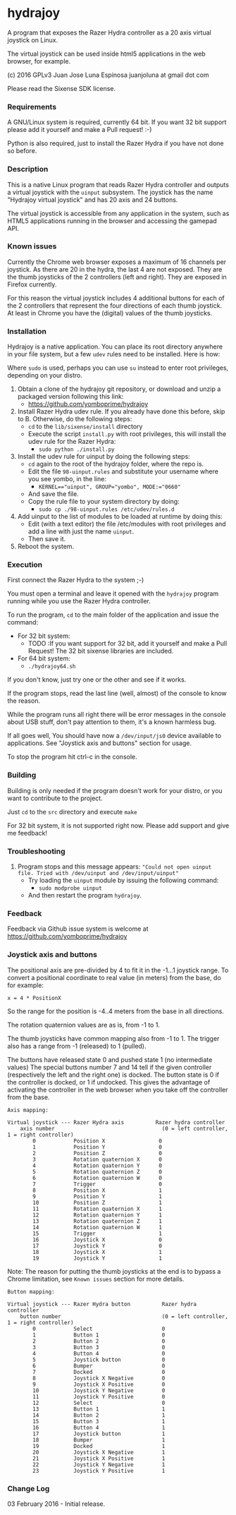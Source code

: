 # hydrajoy

A program that exposes the Razer Hydra controller as a 20 axis virtual joystick on Linux.

The virtual joystick can be used inside html5 applications in the web browser, for example.

(c) 2016 GPLv3 Juan Jose Luna Espinosa juanjoluna at gmail dot com

Please read the Sixense SDK license.


### Requirements

A GNU/Linux system is required, currently 64 bit. If you want 32 bit support please add it yourself and make a Pull request! :-)

Python is also required, just to install the Razer Hydra if you have not done so before.


### Description

This is a native Linux program that reads Razer Hydra controller and outputs a virtual joystick with
the `uinput` subsystem. The joystick has the name "Hydrajoy virtual joystick" and has 20 axis and 24 buttons.

The virtual joystick is accessible from any application in the system, such as HTML5 applications running
in the browser and accessing the gamepad API.


### Known issues

Currently the Chrome web browser exposes a maximum of 16 channels per joystick. As there are 20 in the hydra, the last 4 are not exposed. They are the thumb joysticks of the 2 controllers (left and right). They are exposed in Firefox currently.

For this reason the virtual joystick includes 4 additional buttons for each of the 2 controllers that represent the four
directions of each thumb joystick. At least in Chrome you have the (digital) values of the thumb joysticks.


### Installation

Hydrajoy is a native application. You can place its root directory anywhere in your file system, but a few `udev` rules need to be installed. Here is how:

Where `sudo` is used, perhaps you can use `su` instead to enter root privileges, depending on your distro.

1. Obtain a clone of the hydrajoy git repository, or download and unzip a packaged version following this link:
    * https://github.com/yomboprime/hydrajoy
2. Install Razer Hydra udev rule. If you already have done this before, skip to B. Otherwise, do the following steps:
    * `cd` to the `lib/sixense/install` directory
    * Execute the script `install.py` with root privileges, this will install the udev rule for the Razer Hydra:
        * `sudo python ./install.py`
3. Install the udev rule for uinput by doing the following steps:
    * `cd` again to the root of the hydrajoy folder, where the repo is.
    * Edit the file `98-uinput.rules` and substitute your username where you see yombo, in the line:
        * `KERNEL=="uinput", GROUP="yombo", MODE:="0660"`
    * And save the file.
    * Copy the rule file to your system directory by doing:
        * `sudo cp ./98-uinput.rules /etc/udev/rules.d`
4. Add uinput to the list of modules to be loaded at runtime by doing this:
    * Edit (with a text editor) the file /etc/modules with root privileges and add a line with just the name `uinput`.
    * Then save it.
5. Reboot the system.


### Execution

First connect the Razer Hydra to the system ;-)

You must open a terminal and leave it opened with the `hydrajoy` program running while you use the Razer Hydra controller.

To run the program, `cd` to the main folder of the application and issue the command:
* For 32 bit system:
    * TODO :If you want support for 32 bit, add it yourself and make a Pull Request! The 32 bit sixense libraries are included.
* For 64 bit system:
    * `./hydrajoy64.sh`

If you don't know, just try one or the other and see if it works.

If the program stops, read the last line (well, almost) of the console to know the reason.

While the program runs all right there will be error messages in the console about USB stuff, don't pay attention to them, it's a known harmless bug.

If all goes well, You should have now a `/dev/input/js0` device available to applications. See "Joystick axis and buttons" section for usage.

To stop the program hit ctrl-c in the console.


### Building

Building is only needed if the program doesn't work for your distro, or you want to contribute to the project.

Just `cd` to the `src` directory and execute `make`

For 32 bit system, it is not supported right now. Please add support and give me feedback!


### Troubleshooting

1. Program stops and this message appears: `"Could not open uinput file. Tried with /dev/uinput and /dev/input/uinput"`
    * Try loading the `uinput` module by issuing the following command:
        * `sudo modprobe uinput`
    * And then restart the program `hydrajoy`.


### Feedback

Feedback via Github issue system is welcome at https://github.com/yomboprime/hydrajoy


### Joystick axis and buttons

The positional axis are pre-divided by 4 to fit it in the -1...1 joystick range.
To convert a positional coordinate to real value (in meters) from the base, do for example:

    x = 4 * PositionX

So the range for the position is -4..4 meters from the base in all directions.

The rotation quaternion values are as is, from -1 to 1.

The thumb joysticks have common mapping also from -1 to 1. The trigger also has a range from -1 (released) to 1 (pulled).

The buttons have released state 0 and pushed state 1 (no intermediate values)
The special buttons number 7 and 14 tell if the given controller (respectively the
left and the right one) is docked. The button state is 0 if the controller is docked, or 1 if undocked.
This gives the advantage of activating the controller in the web browser when you take off the controller from the base.

    Axis mapping:

    Virtual joystick --- Razer Hydra axis          Razer hydra controller
        axis number                                  (0 = left controller, 1 = right controller)
            0            Position X                 0
            1            Position Y                 0
            2            Position Z                 0
            3            Rotation quaternion X      0
            4            Rotation quaternion Y      0
            5            Rotation quaternion Z      0
            6            Rotation quaternion W      0
            7            Trigger                    0
            8            Position X                 1
            9            Position Y                 1
            10           Position Z                 1
            11           Rotation quaternion X      1
            12           Rotation quaternion Y      1
            13           Rotation quaternion Z      1
            14           Rotation quaternion W      1
            15           Trigger                    1
            16           Joystick X                 0
            17           Joystick Y                 0
            18           Joystick X                 1
            19           Joystick Y                 1


Note: The reason for putting the thumb joysticks at the end is to bypass a Chrome limitation, see ```Known issues``` section for more details.
            
    Button mapping:

    Virtual joystick --- Razer Hydra button          Razer hydra controller
        button number                                (0 = left controller, 1 = right controller)
            0            Select                      0
            1            Button 1                    0
            2            Button 2                    0
            3            Button 3                    0
            4            Button 4                    0
            5            Joystick button             0
            6            Bumper                      0
            7            Docked                      0
            8            Joystick X Negative         0
            9            Joystick X Positive         0
            10           Joystick Y Negative         0
            11           Joystick Y Positive         0
            12           Select                      0
            13           Button 1                    1
            14           Button 2                    1
            15           Button 3                    1
            16           Button 4                    1
            17           Joystick button             1
            18           Bumper                      1
            19           Docked                      1
            20           Joystick X Negative         1
            21           Joystick X Positive         1
            22           Joystick Y Negative         1
            23           Joystick Y Positive         1

### Change Log

03 February 2016 -  Initial release.

